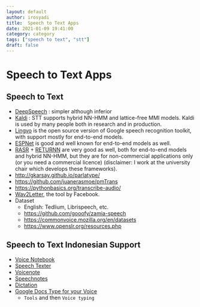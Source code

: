 ```yaml
---
layout: default
author: irosyadi
title:  Speech to Text Apps
date: 2021-01-09 19:41:00
category: category
tags: ["speech to text", "stt"]
draft: false
---
```


# Speech to Text Apps

## Speech to Text
- [DeepSpeech](https://github.com/mozilla/DeepSpeech) : simpler although inferior
- [Kaldi](https://kaldi-asr.org/) : STT supports hybrid NN-HMM and lattice-free MMI models. Kaldi is used by many people both in research and in production.
- [Lingvo](https://github.com/tensorflow/lingvo) is the open source version of Google speech recognition toolkit, with support mostly for end-to-end models.
- [ESPNet](https://github.com/espnet/espnet) is good and well known for end-to-end models as well.
- [RASR](https://github.com/rwth-i6/rasr) + [RETURNN](https://github.com/rwth-i6/returnn) are very good as well, both for end-to-end models and hybrid NN-HMM, but they are for non-commercial applications only (or you need a commercial licence) (disclaimer: I work at the university chair which develops these frameworks).
- http://gkarsay.github.io/parlatype/
- https://github.com/juanerasmoe/pmTrans
- https://pythonbasics.org/transcribe-audio/
- [Wav2Letter](https://github.com/facebookresearch/wav2letter), the tool by Facebook.
- Dataset
    - English: Tedlium, Librispeech, etc.
    - https://github.com/gooofy/zamia-speech
    - https://commonvoice.mozilla.org/en/datasets
    - https://www.openslr.org/resources.php


## Speech to Text Indonesian Support
- [Voice Notebook](https://voicenotebook.com/)
- [Speech Texter](https://www.speechtexter.com/)
- [Voicenote](http://voicenote.in/)
- [Speechnotes](https://speechnotes.co/)
- [Dictation](https://dictation.io/speech)
- [Google Docs Type for your Voice](https://support.google.com/docs/answer/4492226)
    - `Tools` and then `Voice typing`
